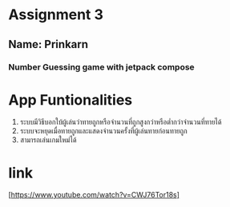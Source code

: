 # Assignment 3

## Name: Prinkarn

### Number Guessing game with jetpack compose
# App Funtionalities
1. ระบบมีวิธีบอกใบ้ผู้เล่นว่าทายถูกหรือจำนวนที่ถูกสูงกว่าหรือต่ำกว่าจำนวนที่ทายได้
2. ระบบจะหยุดเมื่อทายถูกและแสดงจำนวนครั้งที่ผู้เล่นทายก่อนทายถูก
3. สามารถเล่นเกมใหม่ได้

# link
[https://www.youtube.com/watch?v=CWJ76Tor18s]

